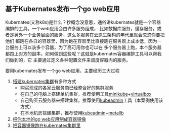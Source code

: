 基于Kubernates发布一个go web应用
---

Kubernates(又称k8s)是什么？抄概念没意思，通俗讲kubernates就是一个容器编排的工具。一个web应用会由许多服务组成，
比如数据库服务，缓存服务，或者是另外一个业务层面的服务，这么多服务在云原生架构的年代里就会忽悠你要把他们
都跑在各自的容器里，因为跑在容器里比直接跑在服务器上成本低，因为一台服务上可以装多个容器，为了高可用你也可以在
多个服务器上跑，本个服务器都跑上对方的副本，如何做到这些呢？这就是kubernates容器编排工具可以帮我们做到的，它
主要通过定义各种配置文件来调度容器内的服务。

要用kubernates发布一个go web应用，主要经历三大过程

1. [搭建kubernates集群](install-cluster.md)有多种方式
   - 购买现成的各家云服务商已经整合好的集群服务
   - 在自己的电脑上搭建单机集群，推荐使用工具[minikube](https://minikube.sigs.k8s.io/docs/)+[virtualbox](https://www.virtualbox.org/)
   - 自己购买云服务器来搭建集群，推荐使用[kubeadmin](https://kubernetes.io/docs/setup/production-environment/tools/kubeadm/install-kubeadm/)工具（本案例使用该方式）
   - 在本地机房搭建集群，推荐使用[kubeadmin](https://kubernetes.io/docs/setup/production-environment/tools/kubeadm/install-kubeadm/)+[metallb](https://metallb.universe.tf/)
2. [把你本地的go web应用制成容器镜像](dockerize-go-app.md)
3. [把容器镜像跑在kubernates集群里](deploy-to-cluster.md)
